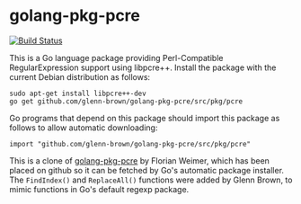 golang-pkg-pcre
===============
[![Build Status](https://travis-ci.org/misakwa/golang-pkg-pcre.svg)](https://travis-ci.org/misakwa/golang-pkg-pcre)

This is a Go language package providing Perl-Compatible RegularExpression
support using libpcre++.  Install the package with the current Debian
distribution as follows:

    sudo apt-get install libpcre++-dev
    go get github.com/glenn-brown/golang-pkg-pcre/src/pkg/pcre

Go programs that depend on this package should import this package as
follows to allow automatic downloading:

    import "github.com/glenn-brown/golang-pkg-pcre/src/pkg/pcre"

This is a clone of
[golang-pkg-pcre](http://git.enyo.de/fw/debian/golang-pkg-pcre.git)
by Florian Weimer, which has been placed on github so it can be fetched by
Go's automatic package installer.  The `FindIndex()` and `ReplaceAll()`
functions were added by Glenn Brown, to mimic functions in Go's default
regexp package.
